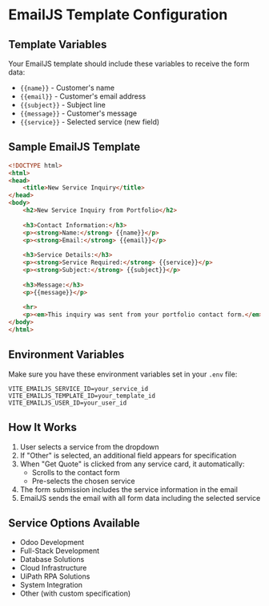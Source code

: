 # EmailJS Template Configuration

## Template Variables
Your EmailJS template should include these variables to receive the form data:

- `{{name}}` - Customer's name
- `{{email}}` - Customer's email address
- `{{subject}}` - Subject line
- `{{message}}` - Customer's message
- `{{service}}` - Selected service (new field)

## Sample EmailJS Template

```html
<!DOCTYPE html>
<html>
<head>
    <title>New Service Inquiry</title>
</head>
<body>
    <h2>New Service Inquiry from Portfolio</h2>
    
    <h3>Contact Information:</h3>
    <p><strong>Name:</strong> {{name}}</p>
    <p><strong>Email:</strong> {{email}}</p>
    
    <h3>Service Details:</h3>
    <p><strong>Service Required:</strong> {{service}}</p>
    <p><strong>Subject:</strong> {{subject}}</p>
    
    <h3>Message:</h3>
    <p>{{message}}</p>
    
    <hr>
    <p><em>This inquiry was sent from your portfolio contact form.</em></p>
</body>
</html>
```

## Environment Variables
Make sure you have these environment variables set in your `.env` file:

```env
VITE_EMAILJS_SERVICE_ID=your_service_id
VITE_EMAILJS_TEMPLATE_ID=your_template_id
VITE_EMAILJS_USER_ID=your_user_id
```

## How It Works
1. User selects a service from the dropdown
2. If "Other" is selected, an additional field appears for specification
3. When "Get Quote" is clicked from any service card, it automatically:
   - Scrolls to the contact form
   - Pre-selects the chosen service
4. The form submission includes the service information in the email
5. EmailJS sends the email with all form data including the selected service

## Service Options Available
- Odoo Development
- Full-Stack Development
- Database Solutions
- Cloud Infrastructure
- UiPath RPA Solutions
- System Integration
- Other (with custom specification)
